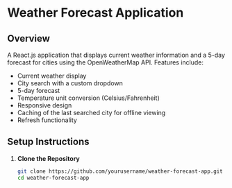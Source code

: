 # Weather Forecast Application

## Overview

A React.js application that displays current weather information and a 5-day forecast for cities using the OpenWeatherMap API. Features include:

- Current weather display
- City search with a custom dropdown
- 5-day forecast
- Temperature unit conversion (Celsius/Fahrenheit)
- Responsive design
- Caching of the last searched city for offline viewing
- Refresh functionality

## Setup Instructions

1. **Clone the Repository**

   ```bash
   git clone https://github.com/yourusername/weather-forecast-app.git
   cd weather-forecast-app
